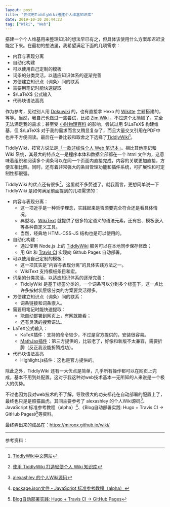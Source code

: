 ```yaml
---
layout: post
title: "尝试用TiddlyWiki搭建个人维基知识库"
date: 2019-10-10 20:44:23
tag: ["Wiki", "Web"]
---
```


搭建一个个人维基用来整理知识的想法早已有之，但具体该使用什么方案却迟迟没能定下来。在最初的想法里，我希望满足下面的几项需求：

* 内容与表现分离
* 自动化构建
* 可以使用自己定制的模板
* 词条的分类灵活，以适应知识体系的逐渐完善
* 方便建立知识点（词条）间的联系
* 需要用笔记时能快速提取
* $\LaTeX$ 公式输入
* 代码块语法高亮

<!--more-->

作为参考，见过别人用 [Dokuwiki](https://www.dokuwiki.org/dokuwiki) 的，也有直接拿 Hexo 的 [Wikitte](https://github.com/zthxxx/hexo-theme-Wikitten) 主题搭建的，等等。当然，我自己也做过一些尝试，比如 [Zim Wiki](https://www.zim-wiki.org/) ，不过这个太简陋了，完全无法满足我的需求；甚至受 [小时物理百科](http://wuli.wiki/) 的影响，尝试过用 $\LaTeX$ 构建维基，但 $\LaTeX$ 对于我的需求而言又稍显复杂了，而且大量交叉引用在PDF中也并不方便阅读。最后在一番比较和取舍之下选择了[TiddlyWiki](https://tiddlywiki.com/)[^1]。

TiddlyWiki，按官方说法是[「一款非线性个人 Web 笔记本」](https://github.com/Jermolene/TiddlyWiki5#readme)。相比其他笔记和 Wiki 系统，其最大的特点之一是程序本体和数据全部都在一个 html 文件内，这意味着组织和阅读多个词条可以在同一个页面内直接完成，内容的关联更加直接，方便互相比照。同时，还有着非常强大的条目管理功能和插件系统，可扩展性和可定制性都很强。

TiddlyWiki 的优点还有很多[^2]，这里就不多赘述了。就我而言，更想简单说一下 TiddlyWiki 是如何满足前面提到的几项需求的：

* 内容与表现分离：
    * 这一项近乎是一种哲学理念，实践起来是否须要完全符合还是看具体情况。
    * 典型地，[WikiText](http://www.tiddlywiki.cn/#WikiText) 就提供了很多特定语义的语法元素，还有宏、模板嵌入等各种自定义工具。
    * 当然，经典地 HTML-CSS-JS 结构也是可以使用的。
* 自动化构建：
    * 通过使用 Node.js 上的 [TiddlyWiki](http://www.tiddlywiki.cn/#Installing%20TiddlyWiki%20on%20Node.js) 服务可以在本地同步保存修改；
    * 用 Git 和 [Travis CI](https://travis-ci.org/) 实现向 Github Pages 自动部署。
* 可以使用自己定制的模板：
    * 这一项其实是“内容与表现分离”的具体实践方法之一。
    * WikiText 支持模板条目和宏。
* 词条的分类灵活，以适应知识体系的逐渐完善：
    * TiddlyWiki 是基于标签分类的，一个词条可以分到多个标签下，这一点比许多按树状层级分类的方案要灵活得多。
* 方便建立知识点（词条）间的联系：
    * 词条链接和词条嵌入。
* 需要用笔记时能快速提取：
    * 能自动部署到网页上，有网就能看；
    * 还有灵活的搜索语法。
* LaTeX公式输入：
    * KaTeX插件：支持的命令较少，不过是官方提供的，安装很容易。
    * [MathJax插件](http://mathjax-tw5.kantorsite.net/)：第三方提供的，比较老了，好像和新版不太兼容，需要折腾（反正我没能折腾成功）。
* 代码块语法高亮
    * Highlight.js插件：这也是官方提供的。

除此之外，TiddlyWiki 还有一大优点是简单，几乎所有操作都可以在网页上完成，基本不用到处配置。这对于我这种对web技术基本一无所知的人来说是一个极大的优势。

不过也因为我对web技术的不了解，导致很大的功夫都花在自动部署的配置上了，最终也只是是照猫画虎。其间主要参考了 alexashley 的个人Wiki源码[^3]、JavaScript 标准参考教程（alpha）[^4]、《Blog自动部署实践: Hugo + Travis CI -> GitHub Pages》[^5]等资料。

最终弄出来的成品在：<https://miroox.github.io/wiki/>

---

参考资料：

[^1]: [TiddlyWiki中文网站](http://www.tiddlywiki.cn/)
[^2]: [使用 TiddlyWiki 打造轻便个人 Wiki 知识库](http://blog.dimpurr.com/tiddly-wiki/)
[^3]: [alexashley 的个人Wiki源码](https://github.com/alexashley/wiki)
[^4]: [package.json文件 - JavaScript 标准参考教程（alpha）](http://javascript.ruanyifeng.com/nodejs/packagejson.html)
[^5]: [Blog自动部署实践: Hugo + Travis CI -> GitHub Pages](https://blog.yuantops.com/tech/hugo-travis-ci-auto-deploy-to-gh-pages/)
